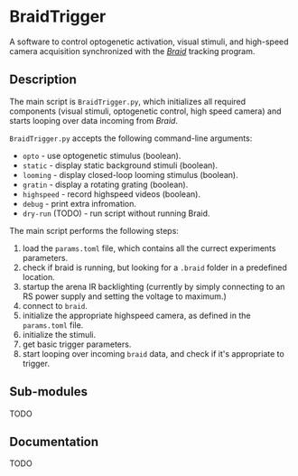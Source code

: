 # BraidTrigger
A software to control optogenetic activation, visual stimuli, and high-speed camera acquisition synchronized with the [*Braid*](https://github.com/strawlab/strand-braid/) tracking program.

## Description
The main script is `BraidTrigger.py`, which initializes all required components (visual stimuli, optogenetic control, high speed camera) and starts looping over data incoming from *Braid*.

`BraidTrigger.py` accepts the following command-line arguments:
- `opto` - use optogenetic stimulus (boolean).
- `static` - display static background stimuli (boolean).
- `looming` - display closed-loop looming stimulus (boolean).
- `gratin` - display a rotating grating (boolean).
- `highspeed` - record highspeed videos (boolean).
- `debug` - print extra infromation.
- `dry-run` (TODO) - run script without running Braid.

The main script performs the following steps:
1. load the `params.toml` file, which contains all the currect experiments parameters.
2. check if braid is running, but looking for a `.braid` folder in a predefined location.
3. startup the arena IR backlighting (currently by simply connecting to an RS power supply and setting the voltage to maximum.)
4. connect to `braid`.
5. initialize the appropriate highspeed camera, as defined in the `params.toml` file.
6. initialize the stimuli.
7. get basic trigger parameters.
8. start looping over incoming `braid` data, and check if it's appropriate to trigger.

## Sub-modules
TODO

## Documentation
TODO